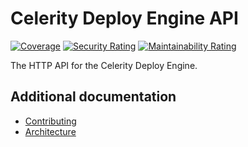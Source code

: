 # Celerity Deploy Engine API

[![Coverage](https://sonarcloud.io/api/project_badges/measure?project=two-hundred_celerity-api&metric=coverage)](https://sonarcloud.io/summary/new_code?id=two-hundred_celerity-api)
[![Security Rating](https://sonarcloud.io/api/project_badges/measure?project=two-hundred_celerity-api&metric=security_rating)](https://sonarcloud.io/summary/new_code?id=two-hundred_celerity-api)
[![Maintainability Rating](https://sonarcloud.io/api/project_badges/measure?project=two-hundred_celerity-api&metric=sqale_rating)](https://sonarcloud.io/summary/new_code?id=two-hundred_celerity-api)

The HTTP API for the Celerity Deploy Engine.

## Additional documentation

- [Contributing](docs/CONTRIBUTING.md)
- [Architecture](docs/ARCHITECTURE.md)
